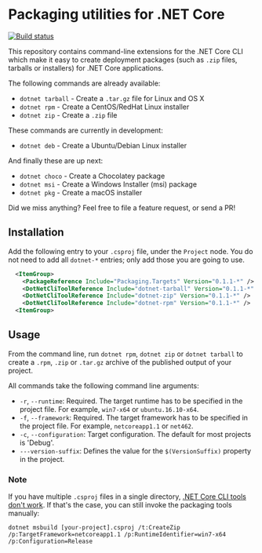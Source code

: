 # Packaging utilities for .NET Core

[![Build status](https://ci.appveyor.com/api/projects/status/ac3j676f9g8r0g15?svg=true)](https://ci.appveyor.com/project/qmfrederik/dotnet-packaging)

This repository contains command-line extensions for the .NET Core CLI which make it easy to create
deployment packages (such as `.zip` files, tarballs or installers) for .NET Core applications.

The following commands are already available:
* `dotnet tarball` - Create a `.tar.gz` file for Linux and OS X
* `dotnet rpm` - Create a CentOS/RedHat Linux installer
* `dotnet zip` - Create a `.zip` file

These commands are currently in development:
* `dotnet deb` - Create a Ubuntu/Debian Linux installer

And finally these are up next:

* `dotnet choco` - Create a Chocolatey package
* `dotnet msi` - Create a Windows Installer (msi) package
* `dotnet pkg` - Create a macOS installer

Did we miss anything? Feel free to file a feature request, or send a PR!

## Installation

Add the following entry to your `.csproj` file, under the `Project` node. You do not need to add all `dotnet-*` entries;
only add those you are going to use.

```xml
  <ItemGroup>
    <PackageReference Include="Packaging.Targets" Version="0.1.1-*" />
    <DotNetCliToolReference Include="dotnet-tarball" Version="0.1.1-*" />
    <DotNetCliToolReference Include="dotnet-zip" Version="0.1.1-*" />
    <DotNetCliToolReference Include="dotnet-rpm" Version="0.1.1-*" />
  <ItemGroup>
```

## Usage

From the command line, run `dotnet rpm`, `dotnet zip` or `dotnet tarball` to create a `.rpm`, `.zip` or `.tar.gz` archive of the published output of your project.

All commands take the following command line arguments:

* `-r`, `--runtime`: Required. The target runtime has to be specified in the project file. For example, `win7-x64` or `ubuntu.16.10-x64`.
* `-f`, `--framework`: Required. The target framework has to be specified in the project file. For example, `netcoreapp1.1` or `net462`.
* `-c`, `--configuration`: Target configuration. The default for most projects is 'Debug'.
*  `---version-suffix`: Defines the value for the `$(VersionSuffix)` property in the project.


### Note
If you have multiple `.csproj` files in a single directory, [.NET Core CLI tools don't work](https://github.com/dotnet/cli/issues/4808).
If that's the case, you can still invoke the packaging tools manually:

```
dotnet msbuild [your-project].csproj /t:CreateZip /p:TargetFramework=netcoreapp1.1 /p:RuntimeIdentifier=win7-x64 /p:Configuration=Release
```
